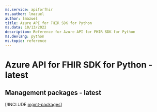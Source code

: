 ```yaml
---
ms.service: apiforfhir
ms.author: lmazuel
author: lmazuel
title: Azure API for FHIR SDK for Python
ms.data: 10/13/2022
description: Reference for Azure API for FHIR SDK for Python
ms.devlang: python
ms.topic: reference
---
```

# Azure API for FHIR SDK for Python - latest

## Management packages - latest
[!INCLUDE [mgmt-packages](api-for-fhir-mgmt-index.md)]